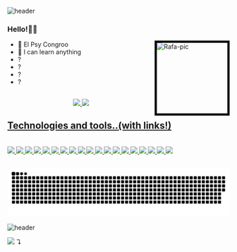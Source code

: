 ![header](https://capsule-render.vercel.app/api?type=waving&color=timeGradient&height=90)

### Hello!👋😀

<a align="left" href="//picrew.me/image_maker/197705"/><img align="right" alt="Rafa-pic" height="160" width="160" style="border:5px solid black" src="https://cdn.discordapp.com/attachments/698428639339085837/1009476158062076116/output-onlinegiftools.gif"/>
</a>

  

- 🌌 El Psy Congroo
- 🫡 I can learn anything
- ?
- ?
- ?
- ?



##
<div align="center">
  <a href="https://github.com/RafaelM4gn">
  <img height="180em" src="https://github-readme-stats.vercel.app/api?username=RafaelM4gn&show_icons=true&theme=onedark&include_all_commits=true&count_private=true"/>
  <img height="180em" src="https://github-readme-stats.vercel.app/api/top-langs/?username=RafaelM4gn&layout=compact&langs_count=7&theme=onedark"/>
</div>

## Technologies and tools..(with links!)
   
<div style="display: inline_block"><br>
  <a href="//www.java.com"><img width="40" src="https://cdn.jsdelivr.net/gh/devicons/devicon/icons/java/java-original.svg" /> </a>
  <a href="//www.python.org"><img width="40" src="https://cdn.jsdelivr.net/gh/devicons/devicon/icons/python/python-original.svg" /> </a>
  <a href="//cplusplus.com"><img width="40" src="https://cdn.jsdelivr.net/gh/devicons/devicon/icons/cplusplus/cplusplus-original.svg" /> </a>
  <a href="//docs.microsoft.com/en-us/dotnet/csharp/"><img width="40" src="https://cdn.jsdelivr.net/gh/devicons/devicon/icons/csharp/csharp-original.svg" /> </a>
  <a href="//flask.com"><img width="40" src="https://cdn.jsdelivr.net/gh/devicons/devicon/icons/mysql/mysql-original.svg"> </a>
  <a href="//flask.com"><img width="40" src="https://cdn.jsdelivr.net/gh/devicons/devicon/icons/typescript/typescript-original.svg"> </a>
  <a href="//reactjs.org"><img width="40" src="https://cdn.jsdelivr.net/gh/devicons/devicon/icons/react/react-original.svg" /> </a>   
  <a href="//flask.com"><img width="40" src="https://cdn.jsdelivr.net/gh/devicons/devicon/icons/nextjs/nextjs-original.svg"> </a>
  <a href="//vitejs.dev"><img width="40" src="pics/vite.svg"> </a>
  <a href="//vuejs.org"><img width="40" src="https://cdn.jsdelivr.net/gh/devicons/devicon/icons/vuejs/vuejs-original.svg" /> </a>
  <a href="//nuxtjs.org"><img width="40" src="https://cdn.jsdelivr.net/gh/devicons/devicon/icons/nuxtjs/nuxtjs-original.svg" /> </a>
  <a href="//vuetify.com"><img width="40" src="https://cdn.jsdelivr.net/gh/devicons/devicon/icons/vuetify/vuetify-original.svg" /> </a>
  <a href="//flask.com"><img width="40" src="https://cdn.jsdelivr.net/gh/devicons/devicon/icons/materialui/materialui-original.svg"> </a>
  <a href="//flask.com"><img width="40" src="https://cdn.jsdelivr.net/gh/devicons/devicon/icons/jest/jest-plain.svg"> </a>
  <a href="//figma.com"><img width="40" src="https://cdn.jsdelivr.net/gh/devicons/devicon/icons/figma/figma-original.svg"> </a>
  <a href="//nestjs.com"><img width="40" src="https://cdn.jsdelivr.net/gh/devicons/devicon/icons/nestjs/nestjs-plain.svg"> </a>
  <a href="//flask.palletsprojects.com"><img width="40" src="https://cdn.jsdelivr.net/gh/devicons/devicon/icons/flask/flask-original.svg"> </a>
  <a href="//docker.com"><img width="40" src="https://cdn.jsdelivr.net/gh/devicons/devicon/icons/docker/docker-plain.svg" /> </a>
  <a href="//unity.com"><img width="40" src="https://cdn.jsdelivr.net/gh/devicons/devicon/icons/unity/unity-original.svg"> </a>
  
  
  
  
  
  
 
  
  
  
  
  
  
</div>

##

![Snake⋅animation](https://github.com/RafaelM4gn/RafaelM4gn/blob/output/github-contribution-grid-snake.svg)

![header](https://capsule-render.vercel.app/api?type=waving&color=timeGradient&section=footer&height=90)

![](https://komarev.com/ghpvc/?username=RafaeM4gn&color=grey)
↴

